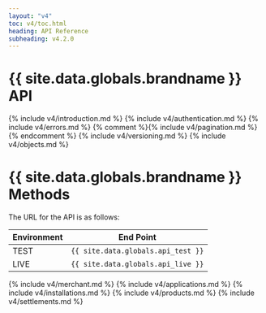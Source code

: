 ```yaml
---
layout: "v4"
toc: v4/toc.html
heading: API Reference
subheading: v4.2.0
---
```


# {{ site.data.globals.brandname }} API

{% include v4/introduction.md %}
{% include v4/authentication.md %}
{% include v4/errors.md %}
{% comment %}{% include v4/pagination.md %}{% endcomment %}
{% include v4/versioning.md %}
{% include v4/objects.md %}

# {{ site.data.globals.brandname }} Methods

The URL for the API is as follows:

Environment | End Point
--- | ---
TEST | `{{ site.data.globals.api_test }}`
LIVE | `{{ site.data.globals.api_live }}`

{% include v4/merchant.md %}
{% include v4/applications.md %}
{% include v4/installations.md %}
{% include v4/products.md %}
{% include v4/settlements.md %}
